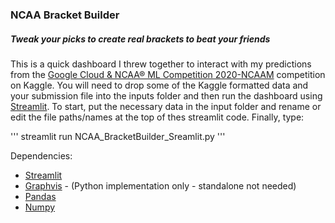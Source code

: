 ### NCAA Bracket Builder
##### Tweak your picks to create real brackets to beat your friends

This is a quick dashboard I threw together to interact with my predictions from the [Google Cloud & NCAA® ML Competition 2020-NCAAM](https://www.kaggle.com/c/google-cloud-ncaa-march-madness-2020-division-1-mens-tournament) competition on Kaggle. You will need to drop some of the Kaggle formatted data and your submission file into the inputs folder and then run the dashboard using [Streamlit](https://www.streamlit.io/). To start, put the necessary data in the input folder and rename or edit the file paths/names at the top of thes streamlit code. Finally, type:

'''
streamlit run NCAA_BracketBuilder_Sreamlit.py
'''
  
Dependencies:
* [Streamlit](https://github.com/streamlit/streamlit)
* [Graphvis](https://pypi.org/project/graphviz/) - (Python implementation only - standalone not needed)
* [Pandas](https://github.com/pandas-dev)
* [Numpy](https://github.com/numpy/numpy)